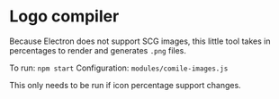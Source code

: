 # Logo compiler

Because Electron does not support SCG images, this little tool takes in percentages to render and generates `.png` files.

To run: `npm start`
Configuration: `modules/comile-images.js`

This only needs to be run if icon percentage support changes.
